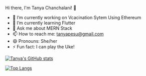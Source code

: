 Hi there, I'm Tanya Chanchalani! 👋

- 🔭 I’m currently working on Vcacination Sytem Using Ethereum
- 🌱 I’m currently learning Flutter
- 💬 Ask me about MERN Stack
- 📫 How to reach me: tanyapesu@gmail.com
- 😄 Pronouns: She/her
- ⚡ Fun fact: I can play the Uke!

[![Tanya's GitHub stats](https://github-readme-stats.vercel.app/api?username=TANYA-CHAN)](https://github.com/TANYA-CHAN/github-readme-stats)

[![Top Langs](https://github-readme-stats.vercel.app/api/top-langs/?username=TANYA-CHANa&langs_count=8)](https://github.com/TANYA-CHAN/github-readme-stats)

